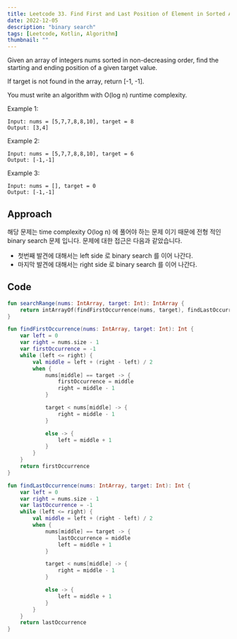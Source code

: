 ```yaml
---
title: Leetcode 33. Find First and Last Position of Element in Sorted Array
date: 2022-12-05
description: "binary search"
tags: [Leetcode, Kotlin, Algorithm]
thumbnail: ""
---
```


Given an array of integers nums sorted in non-decreasing order, find the starting and ending position of a given target
value.

If target is not found in the array, return [-1, -1].

You must write an algorithm with O(log n) runtime complexity.

Example 1:

```
Input: nums = [5,7,7,8,8,10], target = 8
Output: [3,4]
```

Example 2:

```
Input: nums = [5,7,7,8,8,10], target = 6
Output: [-1,-1]
```

Example 3:

```
Input: nums = [], target = 0
Output: [-1,-1]
```

## Approach

해당 문제는 time complexity O(log n) 에 풀어야 하는 문제 이기 때문에 전형 적인 binary search 문제 입니다.
문제에 대한 접근은 다음과 같았습니다.
<br/>

- 첫번째 발견에 대해서는 left side 로 binary search 를 이어 나간다.
- 마지막 발견에 대해서는 right side 로 binary search 를 이어 나간다.

## Code

```kotlin
fun searchRange(nums: IntArray, target: Int): IntArray {
    return intArrayOf(findFirstOccurrence(nums, target), findLastOccurrence(nums, target))
}

fun findFirstOccurrence(nums: IntArray, target: Int): Int {
    var left = 0
    var right = nums.size - 1
    var firstOccurrence = -1
    while (left <= right) {
        val middle = left + (right - left) / 2
        when {
            nums[middle] == target -> {
                firstOccurrence = middle
                right = middle - 1
            }

            target < nums[middle] -> {
                right = middle - 1
            }

            else -> {
                left = middle + 1
            }
        }
    }
    return firstOccurrence
}

fun findLastOccurrence(nums: IntArray, target: Int): Int {
    var left = 0
    var right = nums.size - 1
    var lastOccurrence = -1
    while (left <= right) {
        val middle = left + (right - left) / 2
        when {
            nums[middle] == target -> {
                lastOccurrence = middle
                left = middle + 1
            }

            target < nums[middle] -> {
                right = middle - 1
            }

            else -> {
                left = middle + 1
            }
        }
    }
    return lastOccurrence
}
```
